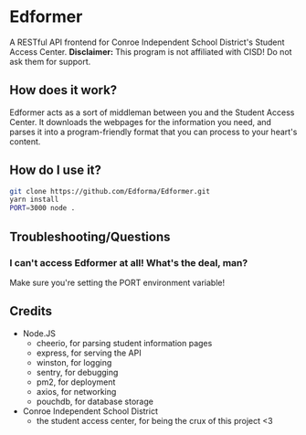 # Edformer
A RESTful API frontend for Conroe Independent School District's Student Access Center.
**Disclaimer:** This program is not affiliated with CISD! Do not ask them for support.

## How does it work?
Edformer acts as a sort of middleman between you and the Student Access Center. It downloads the webpages for the information you need, and parses it into a program-friendly format that you can process to your heart's content.

## How do I use it?

```bash
git clone https://github.com/Edforma/Edformer.git
yarn install
PORT=3000 node .
```
## Troubleshooting/Questions

### I can't access Edformer at all! What's the deal, man?
Make sure you're setting the PORT environment variable!
## Credits

- Node.JS
    - cheerio, for parsing student information pages
    - express, for serving the API
    - winston, for logging
    - sentry, for debugging
    - pm2, for deployment
    - axios, for networking
    - pouchdb, for database storage
- Conroe Independent School District
    - the student access center, for being the crux of this project <3
